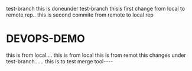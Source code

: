 test-branch
this is doneunder test-branch
thisis first change from local to remote rep..
this is second commite from remote to local rep
# DEVOPS-DEMO
this is from local....
this is from local
this is from remot
this changes under test-branch......
this is to test merge tool----
